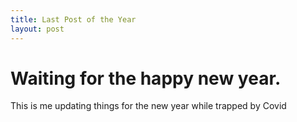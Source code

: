 ```yaml
---
title: Last Post of the Year
layout: post
---
```


# Waiting for the happy new year. 


This is me updating things for the new year while trapped by Covid